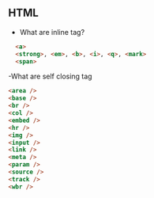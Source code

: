 ## HTML

- What are inline tag?
```html
  <a>
  <strong>, <em>, <b>, <i>, <q>, <mark>
  <span>
```

-What are self closing tag
```html
<area />
<base />
<br />
<col />
<embed />
<hr />
<img />
<input />
<link />
<meta />
<param />
<source />
<track />
<wbr />
```
